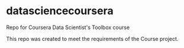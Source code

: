 # datasciencecoursera
Repo for Coursera Data Scientist's Toolbox course

This repo was created to meet the requirements of the Course project.
